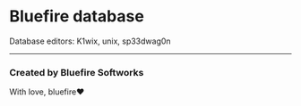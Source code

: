# Bluefire database 
Database editors: K1wix, unix, sp33dwag0n

---

### Created by Bluefire Softworks
With love, bluefire❤️

